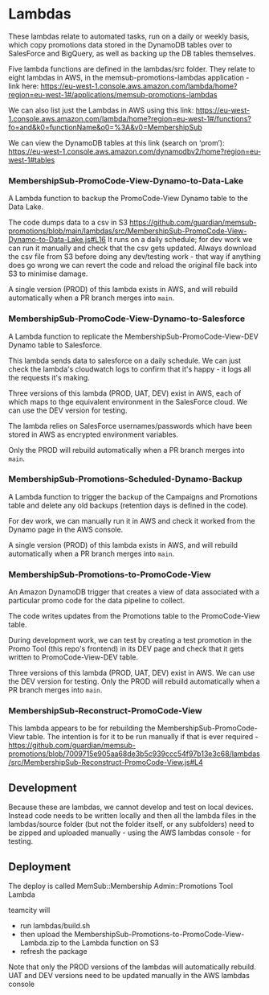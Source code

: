 # Lambdas

These lambdas relate to automated tasks, run on a daily or weekly basis, which copy promotions data stored in the DynamoDB tables over to SalesForce and BigQuery, as well as backing up the DB tables themselves.

Five lambda functions are defined in the lambdas/src folder. They relate to eight lambdas in AWS,  in the memsub-promotions-lambdas application - link here: https://eu-west-1.console.aws.amazon.com/lambda/home?region=eu-west-1#/applications/memsub-promotions-lambdas 

We can also list just the Lambdas in AWS using this link: https://eu-west-1.console.aws.amazon.com/lambda/home?region=eu-west-1#/functions?fo=and&k0=functionName&o0=%3A&v0=MembershipSub

We can view the DynamoDB tables at this link (search on ‘prom’): https://eu-west-1.console.aws.amazon.com/dynamodbv2/home?region=eu-west-1#tables 


### MembershipSub-PromoCode-View-Dynamo-to-Data-Lake
A Lambda function to backup the PromoCode-View Dynamo table to the Data Lake.

The code dumps data to a csv in S3 https://github.com/guardian/memsub-promotions/blob/main/lambdas/src/MembershipSub-PromoCode-View-Dynamo-to-Data-Lake.js#L16
It runs on a daily schedule; for dev work we can run it manually and check that the csv gets updated. Always download the csv file from S3 before doing any dev/testing work - that way if anything does go wrong we can revert the code and reload the original file back into S3 to minimise damage.

A single version (PROD) of this lambda exists in AWS, and will rebuild automatically when a PR branch merges into `main`.

### MembershipSub-PromoCode-View-Dynamo-to-Salesforce
A Lambda function to replicate the MembershipSub-PromoCode-View-DEV Dynamo table to Salesforce.

This lambda sends data to salesforce on a daily schedule. We can just check the lambda's cloudwatch logs to confirm that it's happy - it logs all the requests it's making.

Three versions of this lambda (PROD, UAT, DEV) exist in AWS, each of which maps to thge equivalent environment in the SalesForce cloud. We can use the DEV version for testing. 

The lambda relies on SalesForce usernames/passwords which have been stored in AWS as encrypted environment variables.

Only the PROD will rebuild automatically when a PR branch merges into `main`.

### MembershipSub-Promotions-Scheduled-Dynamo-Backup
A Lambda function to trigger the backup of the Campaigns and Promotions table and delete any old backups (retention days is defined in the code).

For dev work, we can manually run it in AWS and check it worked from the Dynamo page in the AWS console.

A single version (PROD) of this lambda exists in AWS, and will rebuild automatically when a PR branch merges into `main`.

### MembershipSub-Promotions-to-PromoCode-View
An Amazon DynamoDB trigger that creates a view of data associated with a particular promo code for the data pipeline to collect.

The code writes updates from the Promotions table to the PromoCode-View table. 

During development work, we can test by creating a test promotion in the Promo Tool (this repo's frontend) in its DEV page and check that it gets written to PromoCode-View-DEV table.

Three versions of this lambda (PROD, UAT, DEV) exist in AWS. We can use the DEV version for testing. Only the PROD will rebuild automatically when a PR branch merges into `main`.

### MembershipSub-Reconstruct-PromoCode-View
This lambda appears to be for rebuilding the MembershipSub-PromoCode-View table. The intention is for it to be run manually if that is ever required - https://github.com/guardian/memsub-promotions/blob/7009715e905aa68de3b5c939ccc54f97b13e3c68/lambdas/src/MembershipSub-Reconstruct-PromoCode-View.js#L4


## Development
Because these are lambdas, we cannot develop and test on local devices. Instead code needs to be written locally and then all the lambda files in the lambdas/source folder (but not the folder itself, or any subfolders) need to be zipped and uploaded manually - using the AWS lambdas console - for testing.


## Deployment

The deploy is called MemSub::Membership Admin::Promotions Tool Lambda

teamcity will
+ run lambdas/build.sh
+ then upload the MembershipSub-Promotions-to-PromoCode-View-Lambda.zip to the Lambda function on S3 
+ refresh the package

Note that only the PROD versions of the lambdas will automatically rebuild. UAT and DEV versions need to be updated manually in the AWS lambdas console
